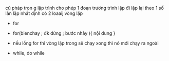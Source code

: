cú pháp tron g lập trình cho phép 1 đoạn trương trình lặp đi lặp lại theo 1 số lần lặp nhất định 
có 2 loaaij vòng lặp 
- for
+ for(bienchay ; đk dừng ; bước nhảy ){
    nội dung
}
* nếu lồng for thì vòng lặp trong sẽ chạy xong thì nó mới chạy ra ngoài 

- while, do while